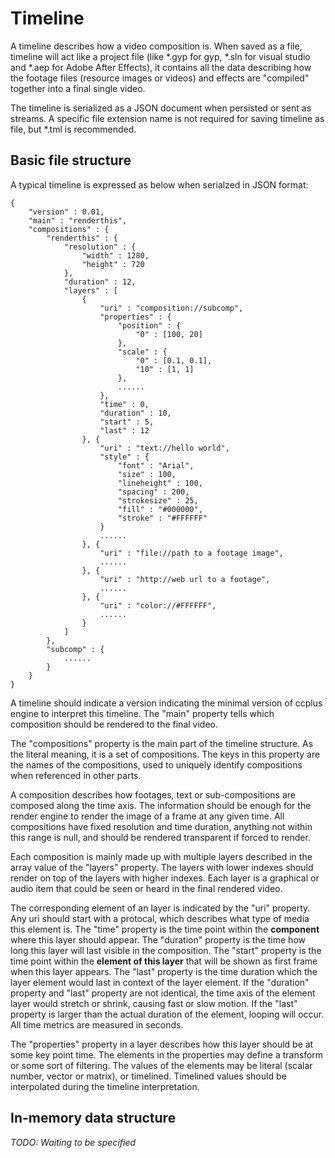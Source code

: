 Timeline
========

A timeline describes how a video composition is. When saved as a file,
timeline will act like a project file (like *.gyp for gyp, *.sln for
visual studio and *.aep for Adobe After Effects), it contains all the
data describing how the footage files (resource images or videos) and
effects are "compiled" together into a final single video.

The timeline is serialized as a JSON document when persisted or sent
as streams. A specific file extension name is not required for saving
timeline as file, but *.tml is recommended.

Basic file structure
--------------------

A typical timeline is expressed as below when serialzed in JSON format:

    {
        "version" : 0.01,
        "main" : "renderthis",
        "compositions" : {
            "renderthis" : {
                "resolution" : {
                    "width" : 1280,
                    "height" : 720
                },
                "duration" : 12,
                "layers" : [
                    {
                        "uri" : "composition://subcomp",
                        "properties" : {
                            "position" : {
                                "0" : [100, 20]
                            },
                            "scale" : {
                                "0" : [0.1, 0.1],
                                "10" : [1, 1]
                            },
                            ......
                        },
                        "time" : 0,
                        "duration" : 10,
                        "start" : 5,
                        "last" : 12
                    }, {
                        "uri" : "text://hello world",
                        "style" : {
                            "font" : "Arial",
                            "size" : 100,
                            "lineheight" : 100,
                            "spacing" : 200,
                            "strokesize" : 25,
                            "fill" : "#000000",
                            "stroke" : "#FFFFFF"
                        }
                        ......
                    }, {
                        "uri" : "file://path to a footage image",
                        ......
                    }, {
                        "uri" : "http://web url to a footage",
                        ......
                    }, {
                        "uri" : "color://#FFFFFF",
                        ......
                    }
                ]
            },
            "subcomp" : { 
                ......
            }
        }
    }

A timeline should indicate a version indicating the minimal version of ccplus
engine to interpret this timeline. The "main" property tells which composition
should be rendered to the final video.

The "compositions" property is the main part of the timeline structure. As the
literal meaning, it is a set of compositions. The keys in this property are
the names of the compositions, used to uniquely identify compositions when
referenced in other parts.

A composition describes how footages, text or sub-compositions are composed 
along the time axis. The information should be enough for the render engine to
render the image of a frame at any given time. All compositions have fixed
resolution and time duration, anything not within this range is null, and
should be rendered transparent if forced to render.

Each composition is mainly made up with multiple layers described in the array
value of the "layers" property. The layers with lower indexes should render on
top of the layers with higher indexes. Each layer is a graphical or audio item
that could be seen or heard in the final rendered video.

The corresponding element of an layer is indicated by the "uri" property. Any
uri should start with a protocal, which describes what type of media this
element is. The "time" property is the time point within the **component**
where this layer should appear. The "duration" property is the time how long 
this layer will last visible in the composition. The "start" property is the 
time point within the **element of this layer** that will be shown as first
frame when this layer appears. The "last" property is the time duration which
the layer element would last in context of the layer element. If the "duration"
property and "last" property are not identical, the time axis of the element 
layer would stretch or shrink, causing fast or slow motion. If the "last"
property is larger than the actual duration of the element, looping will occur.
All time metrics are measured in seconds.

The "properties" property in a layer describes how this layer should be at some
key point time. The elements in the properties may define a transform or some
sort of filtering. The values of the elements may be literal (scalar number, 
vector or matrix), or timelined. Timelined values should be interpolated during
the timeline interpretation.


In-memory data structure
------------------------

*TODO: Waiting to be specified*
